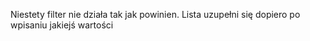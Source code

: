 
Niestety filter nie działa tak jak powinien. Lista uzupełni się dopiero po wpisaniu jakiejś wartości
